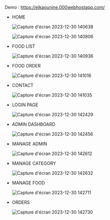   Demo :
  https://elkaounine.000webhostapp.com/
  
-  HOME

  
    ![Capture d'écran 2023-12-30 140638](https://github.com/kaouanine/HappyFood/assets/97893374/44eeb594-4f7e-4b7d-859a-3dacecd767cc)
   
    ![Capture d'écran 2023-12-30 140806](https://github.com/kaouanine/HappyFood/assets/97893374/25bde356-44b7-48da-8240-5fba84d6abf2)

- FOOD LIST
  
    ![Capture d'écran 2023-12-30 140936](https://github.com/kaouanine/HappyFood/assets/97893374/6e4502db-846c-4c4f-92f5-c88ede362048)

- FOOD ORDER
    
    ![Capture d'écran 2023-12-30 141016](https://github.com/kaouanine/HappyFood/assets/97893374/789a3190-8702-4da1-8c2f-490786e5f884)

- CONTACT
    
    ![Capture d'écran 2023-12-30 141035](https://github.com/kaouanine/HappyFood/assets/97893374/833845a1-b338-4672-abab-e2a0fb9c7042)

- LOGIN PAGE

    ![Capture d'écran 2023-12-30 142429](https://github.com/kaouanine/HappyFood/assets/97893374/f046cde0-d019-44fe-a0a2-f68d620af03d)

- ADMIN DASHBOARD

    ![Capture d'écran 2023-12-30 142456](https://github.com/kaouanine/HappyFood/assets/97893374/851b2989-b8cd-4e0a-b261-f9b8a7f5591e)

- MANAGE ADMIN

    ![Capture d'écran 2023-12-30 142612](https://github.com/kaouanine/HappyFood/assets/97893374/5201f26d-7b36-43c7-b0ed-30d316a1e614)

- MANAGE CATEGORY
  
    ![Capture d'écran 2023-12-30 142632](https://github.com/kaouanine/HappyFood/assets/97893374/6b1aef2a-5af5-4c31-abea-40cbcddda42d)

- MANAGE FOOD
  
    ![Capture d'écran 2023-12-30 142711](https://github.com/kaouanine/HappyFood/assets/97893374/48790bde-e034-4122-a763-1b944fec1007)

- ORDERS
  
    ![Capture d'écran 2023-12-30 142730](https://github.com/kaouanine/HappyFood/assets/97893374/4ba14148-01d4-464f-93ea-58c51c1e0fa6)


